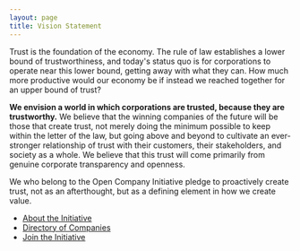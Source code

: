```yaml
---
layout: page
title: Vision Statement
---
```


Trust is the foundation of the economy. The rule of law establishes a lower
bound of trustworthiness, and today's status quo is for corporations to operate
near this lower bound, getting away with what they can. How much more
productive would our economy be if instead we reached together for an upper
bound of trust?

**We envision a world in which corporations are trusted, because they are
trustworthy.** We believe that the winning companies of the future will be
those that create trust, not merely doing the minimum possible to keep within
the letter of the law, but going above and beyond to cultivate an ever-stronger
relationship of trust with their customers, their stakeholders, and society as
a whole. We believe that this trust will come primarily from genuine corporate
transparency and openness.

We who belong to the Open Company Initiative pledge to proactively create
trust, not as an afterthought, but as a defining element in how we create
value.

<div class="next-steps nav">
    <ul>
        <li><a href="/about/">About the Initiative</a></li>
        <li><a href="/directory/">Directory of Companies</a></li>
        <li><a href="/join/">Join the Initiative</a></li>
    </ul>
</div>
